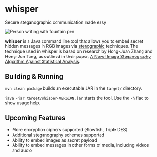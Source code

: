 # whisper
Secure steganographic communication made easy

![Person writing with fountain pen](https://images.unsplash.com/photo-1455390582262-044cdead277a?ixlib=rb-4.0.3&ixid=MnwxMjA3fDB8MHxwaG90by1wYWdlfHx8fGVufDB8fHx8&auto=format&fit=crop&w=300&q=80)

**whisper** is a Java command line tool that allows you to embed secret hidden messages in RGB images via [stenographic](https://en.wikipedia.org/wiki/Steganography) techniques.
The technique used in whisper is based on research by Hong-Juan Zhang and Hong-Jun Tang, as outlined in their paper, [A Novel Image Steganography Algorithm Against Statistical Analysis](https://ieeexplore.ieee.org/document/4370824).

## Building & Running

`mvn clean package` builds an executable JAR in the `target/` directory.

`java -jar target/whisper-VERSION.jar` starts the tool. Use the `-h` flag to show usage help.

## Upcoming Features

- More encryption ciphers supported (Blowfish, Triple DES)
- Additional steganography schemes supported
- Ability to embed images as secret payload
- Ability to embed messages in other forms of media, including videos and audio
